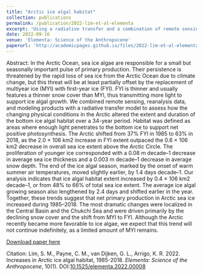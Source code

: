 ```yaml
---
title: "Arctic ice algal habitat"
collection: publications
permalink: /publication/2022-lim-et-al-elementa
excerpt: 'Using a radiative transfer and a combination of remote sensing and model datasets, we found that the extent and duration of sea ice algal habitat in the Arctic increased during 1985-2018. This was attributed to the shift from multiyear ice to thinner first-year ice with a thinner snow cover. As ice-free summers in the Arctic are expected around 2050, we predict that this increase will be short-lived.'
date: 2022-09-16
venue: 'Elementa: Science of the Anthropocene'
paperurl: 'http://academicpages.github.io/files/2022-lim-et-al-elementa.pdf'
---
```

Abstract: In the Arctic Ocean, sea ice algae are responsible for a small but seasonally important pulse of primary production. Their persistence is threatened by the rapid loss of sea ice from the Arctic Ocean due to climate change, but this threat will be at least partially offset by the replacement of multiyear ice (MYI) with first-year ice (FYI). FYI is thinner and usually features a thinner snow cover than MYI, thus transmitting more light to support ice algal growth. We combined remote sensing, reanalysis data, and modeling products with a radiative transfer model to assess how the changing physical conditions in the Arctic altered the extent and duration of the bottom ice algal habitat over a 34-year period. Habitat was defined as areas where enough light penetrates to the bottom ice to support net positive photosynthesis. The Arctic shifted from 37% FYI in 1985 to 63% in 2018, as the 2.0 × 106 km2 increase in FYI extent outpaced the 0.6 × 106 km2 decrease in overall sea ice extent above the Arctic Circle. The proliferation of younger ice corresponded with a 0.08 m decade–1 decrease in average sea ice thickness and a 0.003 m decade–1 decrease in average snow depth. The end of the ice algal season, marked by the onset of warm summer air temperatures, moved slightly earlier, by 1.4 days decade–1. Our analysis indicates that ice algal habitat extent increased by 0.4 × 106 km2 decade–1, or from 48% to 66% of total sea ice extent. The average ice algal growing season also lengthened by 2.4 days and shifted earlier in the year. Together, these trends suggest that net primary production in Arctic sea ice increased during 1985–2018. The most dramatic changes were localized in the Central Basin and the Chukchi Sea and were driven primarily by the declining snow cover and the shift from MYI to FYI. Although the Arctic recently became more favorable to ice algae, we expect that this trend will not continue indefinitely, as a limited amount of MYI remains.

[Download paper here](http://academicpages.github.io/files/2022-lim-et-al-elementa.pdf)

Citation: Lim, S. M., Payne, C. M., van Dijken, G. L., Arrigo, K. R. 2022. Increases in Arctic ice algal habitat, 1985-2018. _Elementa: Science of the Anthropocene_, 10(1). DOI:[10.1525/elementa.2022.00008](https://dx.doi.org/10.1525/elementa.2022.00008)